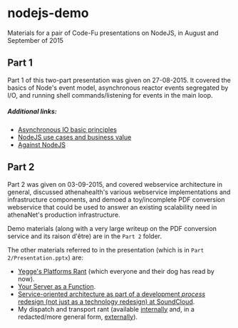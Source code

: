 # nodejs-demo
Materials for a pair of Code-Fu presentations on NodeJS, in August and September of 2015


## Part 1
Part 1 of this two-part presentation was given on 27-08-2015. It covered the basics of Node's event model, asynchronous reactor events segregated by I/O, and running shell commands/listening for events in the main loop. 

##### Additional links:

- [Asynchronous IO basic principles](http://www.slideshare.net/marc.seeger/seeger-aysnc-io)
- [NodeJS use cases and business value](http://nodeguide.com/convincing_the_boss.html)
- [Against NodeJS](https://news.ycombinator.com/item?id=4495101)

## Part 2
Part 2 was given on 03-09-2015, and covered webservice architecture in general, discussed athenahealth's various webservice implementations and infrastructure components, and demoed a toy/incomplete PDF conversion webservice that could be used to answer an existing scalability need in athenaNet's production infrastructure.

Demo materials (along with a very large writeup on the PDF conversion service and its raison d'être) are in the `Part 2` folder.

The other materials referred to in the presentation (which is in `Part 2/Presentation.pptx`) are:

- [Yegge's Platforms Rant](https://plus.google.com/+RipRowan/posts/eVeouesvaVX) (which everyone and their dog has read by now).
- [Your Server as a Function](http://monkey.org/~marius/funsrv.pdf).
- [Service-oriented architecture as part of a development *process* redesign (not just as a technology redesign) at SoundCloud](http://philcalcado.com/2015/09/08/how_we_ended_up_with_microservices.html).
- My dispatch and transport rant (available [internally](https://platform.blog.athenahealth.com/2014/11/24/transport-and-dispatch/) and, in a redacted/more general form, [externally](http://logicfault.blogspot.com/2014/11/dispatch-and-transport-systems.html)).

